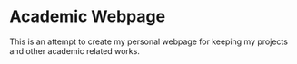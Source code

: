 # Academic Webpage

This is an attempt to create my personal webpage for keeping my projects and other academic related works.
